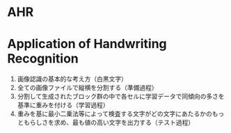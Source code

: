 # AHR
Application of Handwriting Recognition
===

1. 画像認識の基本的な考え方（白黒文字）
1. 全ての画像ファイルで縦横を分割する（準備過程）
1. 分割して生成されたブロック群の中で各セルに学習データで同傾向の多さを基準に重みを付ける（学習過程）
1. 重みを基に最小二乗法等によって検査する文字がどの文字にあたるかのもっともらしさを求め、最も値の高い文字を出力する（テスト過程）
